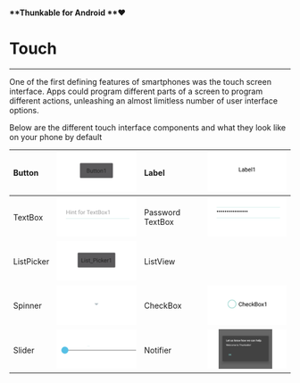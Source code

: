 #### **Thunkable for Android **❤

# Touch

---

One of the first defining features of smartphones was the touch screen interface.  Apps could program different parts of a screen to program different actions, unleashing an almost limitless number of user interface options.

Below are the different touch interface components and what they look like on your phone by default

| Button | ![](/assets/button.png) | Label | ![](/assets/label.png) |
| :--- | :--- | :--- | :--- |
| TextBox | ![](/assets/textbox.png) | Password TextBox | ![](/assets/password-textbox.png) |
| ListPicker | ![](/assets/listpicker.png) | ListView |  |
| Spinner | ![](/assets/spinner.png) | CheckBox | ![](/assets/checkbox.png) |
| Slider | ![](/assets/slider.png) | Notifier | ![](/assets/notifier.png) |



